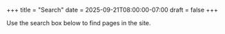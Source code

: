 +++
title = "Search"
date = 2025-09-21T08:00:00-07:00
draft = false
+++

Use the search box below to find pages in the site.
